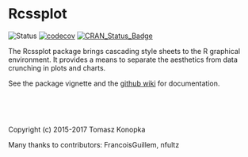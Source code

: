 # Rcssplot

![Status](https://travis-ci.org/tkonopka/Rcssplot.svg?branch=master)
[![codecov](https://codecov.io/gh/tkonopka/Rcssplot/branch/master/graph/badge.svg)](https://codecov.io/gh/tkonopka/Rcssplot)
[![CRAN_Status_Badge](http://www.r-pkg.org/badges/version/Rcssplot)](http://cran.r-project.org/package=Rcssplot)


The Rcssplot package brings cascading style sheets to the R graphical 
environment. It provides a means to separate the aesthetics from 
data crunching in plots and charts.

See the package vignette and the [github wiki](http://github.com/tkonopka/Rcssplot/wiki) for documentation.


&nbsp;

&nbsp;

Copyright (c) 2015-2017 Tomasz Konopka

Many thanks to contributors: FrancoisGuillem, nfultz

